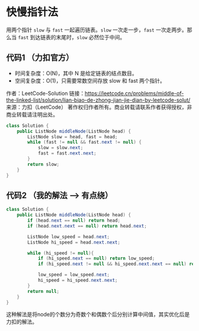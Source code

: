 # 快慢指针法

用两个指针 `slow` 与 `fast` 一起遍历链表。`slow` 一次走一步，`fast` 一次走两步。那么当 `fast` 到达链表的末尾时，`slow` 必然位于中间。

## 代码1 （力扣官方）

- 时间复杂度：O(N)，其中 N 是给定链表的结点数目。
- 空间复杂度：O(1)，只需要常数空间存放 slow 和 fast 两个指针。

作者：LeetCode-Solution
链接：https://leetcode.cn/problems/middle-of-the-linked-list/solution/lian-biao-de-zhong-jian-jie-dian-by-leetcode-solut/
来源：力扣（LeetCode）
著作权归作者所有。商业转载请联系作者获得授权，非商业转载请注明出处。

```java
class Solution {
    public ListNode middleNode(ListNode head) {
        ListNode slow = head, fast = head;
        while (fast != null && fast.next != null) {
            slow = slow.next;
            fast = fast.next.next;
        }
        return slow;
    }
}
```

## 代码2 （我的解法 --> 有点绕）

```java
class Solution {
    public ListNode middleNode(ListNode head) {
        if (head.next == null) return head;
        if (head.next.next == null) return head.next;

        ListNode low_speed = head.next;
        ListNode hi_speed = head.next.next;

        while (hi_speed != null){
            if (hi_speed.next == null) return low_speed;
            if (hi_speed.next != null && hi_speed.next.next == null) return low_speed.next;

            low_speed = low_speed.next;
            hi_speed = hi_speed.next.next;
        }
        return null;
    }
}
```

这种解法是将node的个数分为奇数个和偶数个后分别计算中间值，其实优化后是力扣的解法。